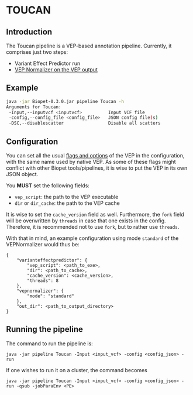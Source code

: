 TOUCAN
===========

Introduction
-----------
The Toucan pipeline is a VEP-based annotation pipeline. 
Currently, it comprises just two steps:

* Variant Effect Predictor run
* [VEP Normalizer on the VEP output](../tools/VEPNormalizer.md)

Example
-----------
~~~~bash
java -jar Biopet-0.3.0.jar pipeline Toucan -h
Arguments for Toucan:
 -Input,--inputvcf <inputvcf>          Input VCF file
 -config,--config_file <config_file>   JSON config file(s)
 -DSC,--disablescatter                 Disable all scatters
~~~~

Configuration
-------------
You can set all the usual [flags and options](http://www.ensembl.org/info/docs/tools/vep/script/vep_options.html) of the VEP in the configuration,
with the same name used by native VEP.
As some of these flags might conflict with other Biopet tools/pipelines, it is wise to put the VEP in its own JSON object.

You **MUST** set the following fields:

* `vep_script`: the path to the VEP executable
* `dir` or `dir_cache`: the path to the VEP cache

It is wise to set the `cache_version` field as well.
Furthermore, the `fork` field will be overwritten by `threads` in case that one exists in the config. 
Therefore, it is recommended not to use `fork`, but to rather use `threads`. 

With that in mind, an example configuration using mode `standard` of the VEPNormalizer would thus be:
~~~~
{
    "varianteffectpredictor": {
        "vep_script": <path_to_exe>,
        "dir": <path_to_cache>,
        "cache_version": <cache_version>,
        "threads": 8 
    },
    "vepnormalizer": {
        "mode": "standard"
    },
    "out_dir": <path_to_output_directory>
}
~~~~

Running the pipeline
---------------
The command to run the pipeline is:
~~~~
java -jar pipeline Toucan -Input <input_vcf> -config <config_json> -run
~~~~

If one wishes to run it on a cluster, the command becomes
~~~~
java -jar pipeline Toucan -Input <input_vcf> -config <config_json> -run -qsub -jobParaEnv <PE>
~~~~
